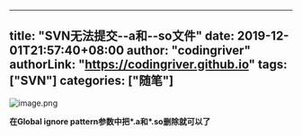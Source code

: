﻿
---
title: "SVN无法提交--a和--so文件"
date: 2019-12-01T21:57:40+08:00
author: "codingriver"
authorLink: "https://codingriver.github.io"
tags: ["SVN"]
categories: ["随笔"]
---

<!--more-->




![image.png](https://cdn.jsdelivr.net/gh/codingriver/cdn/texs/1095643-2bb846d1d4eca5c5.png)  

**在Global ignore pattern参数中把\*.a和\*.so删除就可以了**

